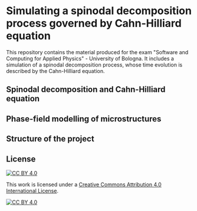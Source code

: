 # Simulating a spinodal decomposition process governed by Cahn-Hilliard equation

This repository contains the material produced for the exam "Software and Computing for Applied Physics" - University of Bologna. It includes a simulation of a spinodal decomposition process, whose time evolution is described by the Cahn-Hilliard equation.

## Spinodal decomposition and Cahn-Hilliard equation

## Phase-field modelling of microstructures

## Structure of the project

## License

[![CC BY 4.0][cc-by-shield]][cc-by]

This work is licensed under a
[Creative Commons Attribution 4.0 International License][cc-by].

[![CC BY 4.0][cc-by-image]][cc-by]

[cc-by]: http://creativecommons.org/licenses/by/4.0/
[cc-by-image]: https://i.creativecommons.org/l/by/4.0/88x31.png
[cc-by-shield]: https://img.shields.io/badge/License-CC%20BY%204.0-lightgrey.svg
